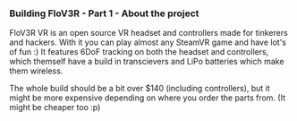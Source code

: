 ### Building FloV3R - Part 1 - About the project

FloV3R VR is an open source VR headset and controllers made for tinkerers and hackers. 
With it you can play almost any SteamVR game and have lot's of fun :)
It features 6DoF tracking on both the headset and controllers, which themself have a build in transcievers and LiPo batteries which make them wireless.

The whole build should be a bit over $140 (including controllers), but it might be more expensive depending on where you order the parts from. (It might be cheaper too :p)

